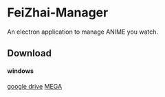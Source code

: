 # FeiZhai-Manager
An electron application to manage ANIME you watch.
## Download
#### windows
[google drive](https://drive.google.com/file/d/1IUz_IcUDLsEXZwXSeDGqvZIqCkYlS6Oc/view?usp=sharing)
[MEGA](https://mega.nz/#!Q1EARRCL!Q6S-DUs_tJOn1Myz3uY3CKFtswLoNhscBtkaWl-rBbs)
